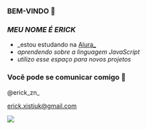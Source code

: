 ### BEM-VINDO 💸

### *MEU NOME É ERICK* 

- _estou estudando na [Alura_](https..//www.alura.com.)
- _aprendendo sobre a linguagem JavaScript_
- _utilizo esse espaço para novos projetos_

### Você pode se comunicar comigo 💬
@erick_zn_

erick.xistiuk@gmail.com

![](https://media.tenor.com/dEHyq2_CWJQAAAAC/mc-hariel-hariel.gif)

